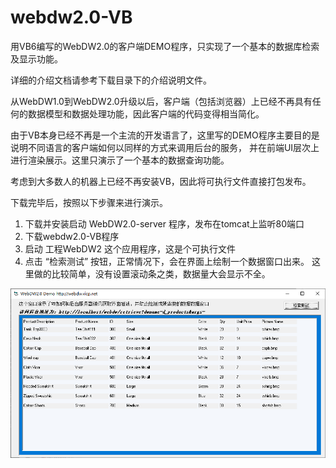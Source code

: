 # webdw2.0-VB
用VB6编写的WebDW2.0的客户端DEMO程序，只实现了一个基本的数据库检索及显示功能。

详细的介绍文档请参考下载目录下的介绍说明文件。

从WebDW1.0到WebDW2.0升级以后，客户端（包括浏览器）上已经不再具有任何的数据模型和数据处理功能，因此客户端的代码变得相当简化。

由于VB本身已经不再是一个主流的开发语言了，这里写的DEMO程序主要目的是说明不同语言的客户端如何以同样的方式来调用后台的服务，
并在前端UI层次上进行渲染展示。这里只演示了一个基本的数据查询功能。

考虑到大多数人的机器上已经不再安装VB，因此将可执行文件直接打包发布。

下载完毕后，按照以下步骤来进行演示。
1. 下载并安装启动 WebDW2.0-server 程序，发布在tomcat上监听80端口
2. 下载webdw2.0-VB程序
3. 启动 工程WebDW2 这个应用程序，这是个可执行文件
4. 点击 “检索测试” 按钮，正常情况下，会在界面上绘制一个数据窗口出来。
   这里做的比较简单，没有设置滚动条之类，数据量大会显示不全。

![image](https://github.com/liujunsong68922/webdw2.0-VB/raw/master/webdw2.0_VB.png)
